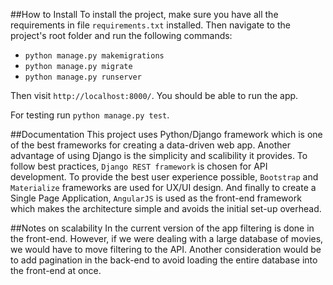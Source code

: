 ##How to Install
To install the project, make sure you have all the requirements in file
`requirements.txt` installed. Then navigate to the project's root folder
 and run the following commands:

- `python manage.py makemigrations`
- `python manage.py migrate` 
- `python manage.py runserver`

Then visit `http://localhost:8000/`. You should be able to run the app.

For testing run `python manage.py test`. 

##Documentation
This project uses Python/Django framework which is one of the best frameworks for creating
a data-driven web app. Another advantage of using Django is the simplicity and scalibility it provides.
To follow best practices, `Django REST framework` is chosen for API development.
To provide the best user experience possible, `Bootstrap` and `Materialize` frameworks are used for UX/UI design.
And finally to create a Single Page Application, `AngularJS` is used as the front-end framework which
makes the architecture simple and avoids the initial set-up overhead.

##Notes on scalability
In the current version of the app filtering is done in the front-end.
However, if we were dealing with a large database of movies, we would
have to move filtering to the API. Another consideration would be to 
add pagination in the back-end to avoid loading the entire database into
the front-end at once.   